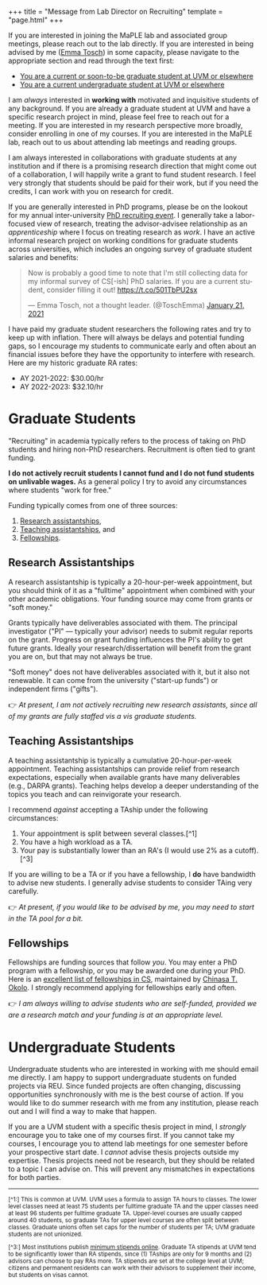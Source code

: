 +++
title = "Message from Lab Director on Recruiting"
template = "page.html"
+++

If you are interested in joining the MaPLE lab and associated group meetings, please reach out to the lab directly. If you are interested in being advised by me ([Emma Tosch](https://uvm.edu/~etosch)) in some capacity, please navigate to the appropriate section and read through the text first:

* [You are a current or soon-to-be graduate student at UVM or elsewhere](#graduate-students)
* [You are a current undergraduate student at UVM or elsewhere](#undergraduate-students)

I am _always_ interested in **working with** motivated and inquisitive students of any background. If you are already a graduate student at UVM and have a specific research project in mind, please feel free to reach out for a meeting. If you are interested in my research perspective more broadly, consider enrolling in one of my courses. If you are interested in the MaPLE lab, reach out to us about attending lab meetings and reading groups. 

I am always interested in collaborations with graduate students at any institution and if there is a promising research direction that might come out of a collaboration, I will happily write a grant to fund student research. I feel very strongly that students should be paid for their work, but if you need the credits, I can work with you on research for credit. 

If you are generally interested in PhD programs, please be on the lookout for my annual inter-university [PhD recruiting event](https://phd-recruiting.com). I generally take a labor-focused view of research, treating the advisor-advisee relationship as an _apprenticeship_ where I focus on treating research as _work_. I have an active informal research project on working conditions for graduate students across universities, which includes an ongoing survey of graduate student salaries and benefits:

<blockquote class="twitter-tweet tw-align-center"><p lang="en" dir="ltr">Now is probably a good time to note that I&#39;m still collecting data for my informal survey of CS[-ish] PhD salaries. If you are a current student, consider filling it out! <a href="https://t.co/501TbPU2sx">https://t.co/501TbPU2sx</a></p>&mdash; Emma Tosch, not a thought leader. (@ToschEmma) <a href="https://twitter.com/ToschEmma/status/1352094659909214212?ref_src=twsrc%5Etfw">January 21, 2021</a></blockquote> <script async src="https://platform.twitter.com/widgets.js" charset="utf-8"></script>

I have paid my graduate student researchers the following rates and try to keep up with inflation. There will always be delays and potential funding gaps, so I encourage my students to communicate early and often about an financial issues before they have the opportunity to interfere with research. Here are my historic graduate RA rates:

* AY 2021-2022: $30.00/hr
* AY 2022-2023: $32.10/hr 


# Graduate Students

"Recruiting" in academia typically refers to the process of taking on PhD students and hiring non-PhD researchers. Recruitment is often tied to grant funding.  


**I do not actively recruit students I cannot fund and I do not fund students on unlivable wages.** As a general policy I try to avoid any circumstances where students "work for free." 

Funding typically comes from one of three sources: 

1. [Research assistantships](research-assistantships), 
2. [Teaching assistantships](teaching-assistantships), and
3. [Fellowships](fellowships).

## Research Assistantships
A research assistantship is typically a 20-hour-per-week appointment, but you should think of it as a "fulltime" appointment when combined with your other academic obligations. Your funding source may come from grants or "soft money." 

Grants typically have deliverables associated with them. The principal investigator ("PI" &mdash; typically your advisor) needs to submit regular reports on the grant. Progress on grant funding influences the PI's ability to get future grants. Ideally your research/dissertation will benefit from the grant you are on, but that may not always be true. 

"Soft money" does not have deliverables associated with it, but it also not renewable. It can come from the university ("start-up funds") or independent firms ("gifts").

&#128073; _At present, I am not actively recruiting new research assistants, since all of my grants are fully staffed vis a vis graduate students._ 

## Teaching Assistantships

A teaching assistantship is typically a cumulative 20-hour-per-week appointment. Teaching assistantships can provide relief from research expectations, especially when available grants have many deliverables (e.g., DARPA grants). Teaching helps develop a deeper understanding of the topics you teach and can reinvigorate your research. 

I recommend _against_ accepting a TAship under the following circumstances:

1. Your appointment is split between several classes.[^1]
2. You have a high workload as a TA. 
3. Your pay is substantially lower than an RA's (I would use 2% as a cutoff).[^3]

If you are willing to be a TA or if you have a fellowship, I **do** have bandwidth to advise new students. I generally advise students to consider TAing very carefully.

&#128073;  _At present, if you would like to be advised by me, you may need to start in the TA pool for a bit._

## Fellowships

Fellowships are funding sources that follow _you_. You may enter a PhD program with a fellowship, or you may be awarded one during your PhD. Here is an [excellent list of fellowships in CS](https://github.com/chinasaokolo/csGraduateFellowships), maintained by [Chinasa T. Okolo](http://www.cs.cornell.edu/~chinasa/). I strongly recommend applying for fellowships early and often.

&#128073; _I am always willing to advise students who are self-funded, provided we are a research match and your funding is at an appropriate level._

# Undergraduate Students

Undergraduate students who are interested in working with me should email me directly. I am happy to support undergraduate students on funded projects via REU. Since funded projects are often changing, discussing opportunities synchronously with me is the best course of action. If you would like to do summer research with me from any institution, please reach out and I will find a way to make that happen. 

If you are a UVM student with a specific thesis project in mind, I _strongly_ encourage you to take one of my courses first. If you cannot take my courses, I encourage you to attend lab meetings for one semester before your prospective start date. I _cannot_ advise thesis projects outside my expertise. Thesis projects need not be research, but they should be related to a topic I can advise on. This will prevent any mismatches in expectations for both parties. 

<hr/>
<small>

[^1:] This is common at UVM. UVM uses a formula to assign TA hours to classes. The lower level classes need at least 75 students per fulltime graduate TA and the upper classes need at least  96 students per fulltime graduate TA. Upper-level courses are usually capped around 40 students, so graduate TAs for upper level courses are often split between classes. Graduate unions often set caps for the number of students per TA; UVM graduate students are not unionized.   

[^3:] Most institutions publish [minimum stipends online](https://www.uvm.edu/graduate/funding_your_graduate_degree). Graduate TA stipends at UVM tend to be significantly lower than RA stipends, since (1) TAships are only for 9 months and (2) advisors can choose to pay RAs more. TA stipends are set at the college level at UVM; citizens and permanent residents can work with their advisors to supplement their income, but students on visas cannot.  

</small>